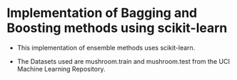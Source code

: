 # Implementation of Bagging and Boosting methods using scikit-learn

* This implementation of ensemble methods uses scikit-learn.

* The Datasets used are mushroom.train and mushroom.test from the UCI Machine Learning Repository.
